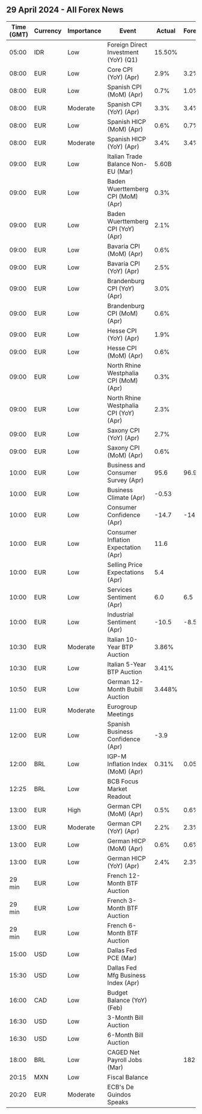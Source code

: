 ## 29 April 2024 - All Forex News

| Time (GMT) | Currency | Importance | Event | Actual | Forecast | Previous |
|------|----------|------------|-------|--------|----------|----------|
| 05:00 | IDR | Low | Foreign Direct Investment (YoY) (Q1) | 15.50% |  | 16.20% |
| 08:00 | EUR | Low | Core CPI (YoY) (Apr) | 2.9% | 3.2% | 3.3% |
| 08:00 | EUR | Low | Spanish CPI (MoM) (Apr) | 0.7% | 1.0% | 0.8% |
| 08:00 | EUR | Moderate | Spanish CPI (YoY) (Apr) | 3.3% | 3.4% | 3.2% |
| 08:00 | EUR | Low | Spanish HICP (MoM) (Apr) | 0.6% | 0.7% | 1.4% |
| 08:00 | EUR | Moderate | Spanish HICP (YoY) (Apr) | 3.4% | 3.4% | 3.3% |
| 09:00 | EUR | Low | Italian Trade Balance Non-EU (Mar) | 5.60B |  | 6.89B |
| 09:00 | EUR | Low | Baden Wuerttemberg CPI (MoM) (Apr) | 0.3% |  | 0.5% |
| 09:00 | EUR | Low | Baden Wuerttemberg CPI (YoY) (Apr) | 2.1% |  | 2.3% |
| 09:00 | EUR | Low | Bavaria CPI (MoM) (Apr) | 0.6% |  | 0.4% |
| 09:00 | EUR | Low | Bavaria CPI (YoY) (Apr) | 2.5% |  | 2.3% |
| 09:00 | EUR | Low | Brandenburg CPI (YoY) (Apr) | 3.0% |  | 2.8% |
| 09:00 | EUR | Low | Brandenburg CPI (MoM) (Apr) | 0.6% |  | 0.4% |
| 09:00 | EUR | Low | Hesse CPI (YoY) (Apr) | 1.9% |  | 1.6% |
| 09:00 | EUR | Low | Hesse CPI (MoM) (Apr) | 0.6% |  | 0.3% |
| 09:00 | EUR | Low | North Rhine Westphalia CPI (MoM) (Apr) | 0.3% |  | 0.3% |
| 09:00 | EUR | Low | North Rhine Westphalia CPI (YoY) (Apr) | 2.3% |  | 2.3% |
| 09:00 | EUR | Low | Saxony CPI (YoY) (Apr) | 2.7% |  | 2.5% |
| 09:00 | EUR | Low | Saxony CPI (MoM) (Apr) | 0.6% |  | 0.4% |
| 10:00 | EUR | Low | Business and Consumer Survey (Apr) | 95.6 | 96.9 | 96.2 |
| 10:00 | EUR | Low | Business Climate (Apr) | -0.53 |  | -0.32 |
| 10:00 | EUR | Low | Consumer Confidence (Apr) | -14.7 | -14.7 | -14.9 |
| 10:00 | EUR | Low | Consumer Inflation Expectation (Apr) | 11.6 |  | 12.3 |
| 10:00 | EUR | Low | Selling Price Expectations (Apr) | 5.4 |  | 5.5 |
| 10:00 | EUR | Low | Services Sentiment (Apr) | 6.0 | 6.5 | 6.4 |
| 10:00 | EUR | Low | Industrial Sentiment (Apr) | -10.5 | -8.5 | -8.9 |
| 10:30 | EUR | Moderate | Italian 10-Year BTP Auction | 3.86% |  | 3.67% |
| 10:30 | EUR | Low | Italian 5-Year BTP Auction | 3.41% |  | 3.21% |
| 10:50 | EUR | Low | German 12-Month Bubill Auction | 3.448% |  | 3.328% |
| 11:00 | EUR | Moderate | Eurogroup Meetings |  |  |  |
| 12:00 | EUR | Low | Spanish Business Confidence (Apr) | -3.9 |  | -4.7 |
| 12:00 | BRL | Low | IGP-M Inflation Index (MoM) (Apr) | 0.31% | 0.05% | -0.47% |
| 12:25 | BRL | Low | BCB Focus Market Readout |  |  |  |
| 13:00 | EUR | High | German CPI (MoM) (Apr) | 0.5% | 0.6% | 0.4% |
| 13:00 | EUR | Moderate | German CPI (YoY) (Apr) | 2.2% | 2.3% | 2.2% |
| 13:00 | EUR | Low | German HICP (MoM) (Apr) | 0.6% | 0.6% | 0.6% |
| 13:00 | EUR | Low | German HICP (YoY) (Apr) | 2.4% | 2.3% | 2.3% |
| 29 min | EUR | Low | French 12-Month BTF Auction |  |  | 3.474% |
| 29 min | EUR | Low | French 3-Month BTF Auction |  |  | 3.825% |
| 29 min | EUR | Low | French 6-Month BTF Auction |  |  | 3.710% |
| 15:00 | USD | Low | Dallas Fed PCE (Mar) |  |  | 3.40% |
| 15:30 | USD | Low | Dallas Fed Mfg Business Index (Apr) |  |  | -14.4 |
| 16:00 | CAD | Low | Budget Balance (YoY) (Feb) |  |  | -25.70B |
| 16:30 | USD | Low | 3-Month Bill Auction |  |  | 5.255% |
| 16:30 | USD | Low | 6-Month Bill Auction |  |  | 5.160% |
| 18:00 | BRL | Low | CAGED Net Payroll Jobs (Mar) |  | 182.94K | 306.11K |
| 20:15 | MXN | Low | Fiscal Balance |  |  | -263.06B |
| 20:20 | EUR | Moderate | ECB's De Guindos Speaks |  |  |  |
